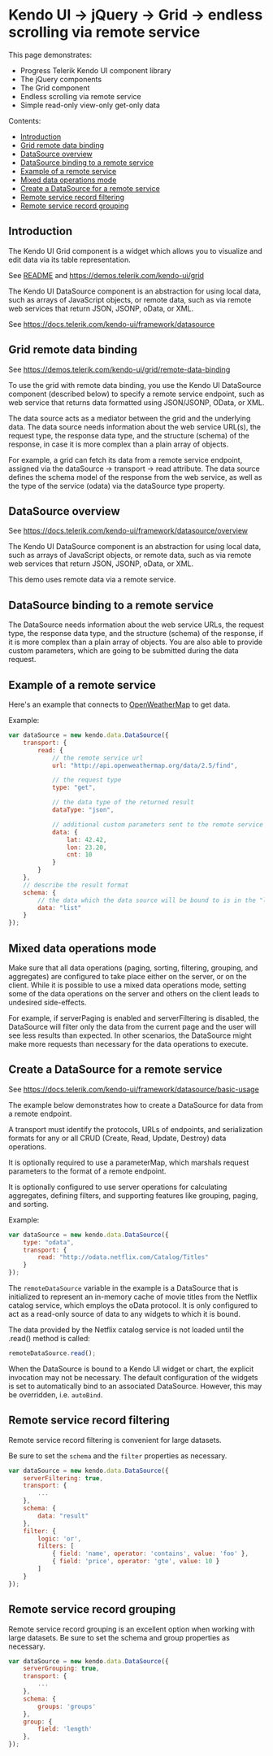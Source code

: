 # Kendo UI → jQuery → Grid → endless scrolling via remote service

This page demonstrates:

* Progress Telerik Kendo UI component library
* The jQuery components
* The Grid component
* Endless scrolling via remote service
* Simple read-only view-only get-only data

Contents:

* [Introduction](#introduction)
* [Grid remote data binding](#grid-remote-data-binding)
* [DataSource overview](#datasource-overview)
* [DataSource binding to a remote service](#datasource-binding-to-a-remote-service)
* [Example of a remote service](#example-of-a-remote-service)
* [Mixed data operations mode](#mixed-data-operations-mode)
* [Create a DataSource for a remote service](#create-a-datasource-for-a-remote-service)
* [Remote service record filtering](#remote-service-record-filtering)
* [Remote service record grouping](#remote-service-record-grouping)


## Introduction

The Kendo UI Grid component is a widget which allows you to visualize and edit data via its table representation. 

See [README](../README.md) and https://demos.telerik.com/kendo-ui/grid

The Kendo UI DataSource component is an abstraction for using local data, such as arrays of JavaScript objects, or remote data, such as via remote web services that return JSON, JSONP, oData, or XML. 

See https://docs.telerik.com/kendo-ui/framework/datasource


## Grid remote data binding

See https://demos.telerik.com/kendo-ui/grid/remote-data-binding

To use the grid with remote data binding, you use the Kendo UI DataSource component (described below) to specify a remote service endpoint, such as web service that returns data formatted using JSON/JSONP, OData, or XML. 

The data source acts as a mediator between the grid and the underlying data. The data source needs information about the web service URL(s), the request type, the response data type, and the structure (schema) of the response, in case it is more complex than a plain array of objects.

For example, a grid can fetch its data from a remote service endpoint, assigned via the dataSource -> transport -> read attribute. The data source defines the schema model of the response from the web service, as well as the type of the service (odata) via the dataSource type property. 


## DataSource overview

See https://docs.telerik.com/kendo-ui/framework/datasource/overview

The Kendo UI DataSource component is an abstraction for using local data, such as arrays of JavaScript objects, or remote data, such as via remote web services that return JSON, JSONP, oData, or XML.

This demo uses remote data via a remote service.


## DataSource binding to a remote service

The DataSource needs information about the web service URLs, the request type, the response data type, and the structure (schema) of the response, if it is more complex than a plain array of objects. You are also able to provide custom parameters, which are going to be submitted during the data request.


## Example of a remote service

Here's an example that connects to [OpenWeatherMap](https://openweathermap.org) to get data.

Example:

```js
var dataSource = new kendo.data.DataSource({
    transport: {
        read: {
            // the remote service url
            url: "http://api.openweathermap.org/data/2.5/find",

            // the request type
            type: "get",

            // the data type of the returned result
            dataType: "json",

            // additional custom parameters sent to the remote service
            data: {
                lat: 42.42,
                lon: 23.20,
                cnt: 10
            }
        }
    },
    // describe the result format
    schema: {
        // the data which the data source will be bound to is in the "list" field of the response
        data: "list"
    }
});
```

## Mixed data operations mode

Make sure that all data operations (paging, sorting, filtering, grouping, and aggregates) are configured to take place either on the server, or on the client. While it is possible to use a mixed data operations mode, setting some of the data operations on the server and others on the client leads to undesired side-effects.

For example, if serverPaging is enabled and serverFiltering is disabled, the DataSource will filter only the data from the current page and the user will see less results than expected. In other scenarios, the DataSource might make more requests than necessary for the data operations to execute.


## Create a DataSource for a remote service

See https://docs.telerik.com/kendo-ui/framework/datasource/basic-usage

The example below demonstrates how to create a DataSource for data from a remote endpoint.

A transport must identify the protocols, URLs of endpoints, and serialization formats for any or all CRUD (Create, Read, Update, Destroy) data operations.

It is optionally required to use a parameterMap, which marshals request parameters to the format of a remote endpoint.

It is optionally configured to use server operations for calculating aggregates, defining filters, and supporting features like grouping, paging, and sorting.

Example:

```js
var dataSource = new kendo.data.DataSource({
    type: "odata",
    transport: {
        read: "http://odata.netflix.com/Catalog/Titles"
    }
});
```

The `remoteDataSource` variable in the example is a DataSource that is initialized to represent an in-memory cache of movie titles from the Netflix catalog service, which employs the oData protocol. It is only configured to act as a read-only source of data to any widgets to which it is bound.

The data provided by the Netflix catalog service is not loaded until the .read() method is called:

```js
remoteDataSource.read();
```

When the DataSource is bound to a Kendo UI widget or chart, the explicit invocation may not be necessary. The default configuration of the widgets is set to automatically bind to an associated DataSource. However, this may be overridden, i.e. `autoBind`.


## Remote service record filtering

Remote service record filtering is convenient for large datasets.

Be sure to set the `schema` and the `filter` properties as necessary.

```js
var dataSource = new kendo.data.DataSource({
    serverFiltering: true,
    transport: {
        ...
    },
    schema: {
        data: "result"
    },
    filter: {
        logic: 'or',
        filters: [
            { field: 'name', operator: 'contains', value: 'foo' },
            { field: 'price', operator: 'gte', value: 10 }
        ]
    }
});
```

## Remote service record grouping

Remote service record grouping is an excellent option when working with large datasets. Be sure to set the schema and group properties as necessary.

```js
var dataSource = new kendo.data.DataSource({
    serverGrouping: true,
    transport: {
        ...
    },
    schema: {
        groups: 'groups'
    },
    group: {
        field: 'length'
    },
});
```
